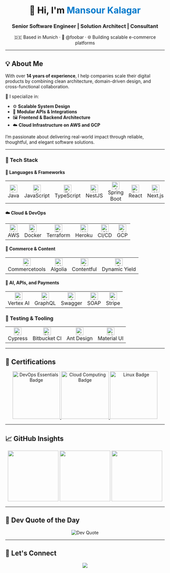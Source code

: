 <!-- Profile Header -->
<h1 align="center">👋 Hi, I'm <span style="color:#007acc">Mansour Kalagar</span></h1>
<h3 align="center">Senior Software Engineer | Solution Architect | Consultant</h3>
<p align="center">🇩🇪 Based in Munich · 💼 @foobar · 🌐 Building scalable e-commerce platforms</p>

---

## 💡 About Me

With over **14 years of experience**, I help companies scale their digital products by combining clean architecture, domain-driven design, and cross-functional collaboration.

🧠 I specialize in:

- ⚙️ **Scalable System Design**
- 🧩 **Modular APIs & Integrations**
- 🖼️ **Frontend & Backend Architecture**
- ☁️ **Cloud Infrastructure on AWS and GCP**

I’m passionate about delivering real-world impact through reliable, thoughtful, and elegant software solutions.

---

### 🚀 Tech Stack

#### 🧱 Languages & Frameworks

<div align="center">
<table>
  <tr>
    <td align="center"><img src="https://icon.icepanel.io/Technology/svg/Java.svg" width="24" alt="Java"/><br>Java</td>
    <td align="center"><img src="https://icon.icepanel.io/Technology/svg/JavaScript.svg" width="24" alt="JavaScript"/><br>JavaScript</td>
    <td align="center"><img src="https://icon.icepanel.io/Technology/svg/TypeScript.svg" width="24" alt="TypeScript"/><br>TypeScript</td>
    <td align="center"><img src="https://icon.icepanel.io/Technology/svg/Nest.js.svg" width="24" alt="NestJS"/><br>NestJS</td>
    <td align="center"><img src="https://icon.icepanel.io/Technology/svg/Spring.svg" width="24" alt="Spring Boot"/><br>Spring Boot</td>
    <td align="center"><img src="https://icon.icepanel.io/Technology/svg/React.svg" width="24" alt="React"/><br>React</td>
    <td align="center"><img src="https://icon.icepanel.io/Technology/png-shadow-512/Next.js.png" width="24" alt="Next.js"/><br>Next.js</td>
    <td align="center"><img src="https://icon.icepanel.io/Technology/svg/Angular.svg" width="24" alt="Angular"/><br>Angular</td>
    <td align="center"><img src="https://icon.icepanel.io/Technology/svg/Vue.js.svg" width="24" alt="Vue.js"/><br>Vue.js</td>
  </tr>
</table>
</div>

#### ☁️ Cloud & DevOps

<div align="center">
<table>
  <tr>
    <td align="center"><img src="https://icon.icepanel.io/Technology/svg/AWS.svg" width="24" alt="AWS"/><br>AWS</td>
    <td align="center"><img src="https://icon.icepanel.io/Technology/svg/Docker.svg" width="24" alt="Docker"/><br>Docker</td>
    <td align="center"><img src="https://icon.icepanel.io/Technology/svg/HashiCorp-Terraform.svg" width="24" alt="Terraform"/><br>Terraform</td>
    <td align="center"><img src="https://icon.icepanel.io/Technology/svg/Heroku.svg" width="24" alt="Heroku"/><br>Heroku</td>
    <td align="center"><img src="https://icon.icepanel.io/Technology/svg/GitHub-Actions.svg" width="24" alt="CI/CD"/><br>CI/CD</td>
    <td align="center"><img src="https://icon.icepanel.io/Technology/svg/Google-Cloud.svg" width="24" alt="GCP"/><br>GCP</td>
  </tr>
</table>
</div>

#### 🛒 Commerce & Content

<div align="center">
<table>
  <tr>
    <td align="center"><img src="https://cdn.brandfetch.io/idxgt6T16Z/w/400/h/400/theme/dark/icon.png?c=1dxbfHSJFAPEGdCLU4o5B" width="24" alt="Commercetools"/><br>Commercetools</td>
    <td align="center"><img src="https://icon.icepanel.io/Technology/svg/Algolia.svg" width="24" alt="Algolia"/><br>Algolia</td>
    <td align="center"><img src="https://www.svgrepo.com/show/353600/contentful.svg" width="24" alt="Contentful"/><br>Contentful</td>
    <td align="center"><img src="https://cdn.brandfetch.io/idP4s0vsQ0/theme/dark/symbol.svg?c=1dxbfHSJFAPEGdCLU4o5B" width="24" alt="Dynamic Yield"/><br>Dynamic Yield</td>
  </tr>
</table>
</div>

#### 🤖 AI, APIs, and Payments

<div align="center">
<table>
  <tr>
    <td align="center"><img src="https://icon.icepanel.io/GCP/svg/Vertex-AI.svg" width="24" alt="Vertex AI"/><br>Vertex AI</td>
    <td align="center"><img src="https://icon.icepanel.io/Technology/svg/GraphQL.svg" width="24" alt="GraphQL"/><br>GraphQL</td>
    <td align="center"><img src="https://icon.icepanel.io/Technology/svg/Swagger.svg" width="24" alt="Swagger"/><br>Swagger</td>
    <td align="center"><img src="https://img.icons8.com/color/28/soap.png" width="24" alt="SOAP"/><br>SOAP</td>
    <td align="center"><img src="https://images.stripeassets.com/fzn2n1nzq965/HTTOloNPhisV9P4hlMPNA/cacf1bb88b9fc492dfad34378d844280/Stripe_icon_-_square.svg?q=80&w=1082" width="24" alt="Stripe"/><br>Stripe</td>
  </tr>
</table>
</div>

### 🧪 Testing & Tooling

<div align="center">
<table>
  <tr>
    <td align="center"><img src="https://icon.icepanel.io/Technology/svg/Cypress.svg" width="24" alt="Cypress"/><br>Cypress</td>
    <td align="center"><img src="https://icon.icepanel.io/Technology/svg/BitBucket.svg" width="24" alt="Bitbucket CI"/><br>Bitbucket CI</td>
    <td align="center"><img src="https://icon.icepanel.io/Technology/svg/Ant-Design.svg" width="24" alt="Ant Design"/><br>Ant Design</td>
    <td align="center"><img src="https://icon.icepanel.io/Technology/svg/Material-UI.svg" width="24" alt="Material UI"/><br>Material UI</td>
  </tr>
</table>
</div>

---

## 📜 Certifications

<div align="center">
  <a href="https://www.credly.com/badges/763d5d2a-4681-4890-91f6-96b979fe71da/public_url">
    <img src="https://github.com/kalagar/kalagar/assets/6311592/f44239a7-223f-4a6b-b0e3-b3edcadf3aaa" width="150" alt="DevOps Essentials Badge" />
  </a>
  <a href="https://www.credly.com/badges/8a944b32-a2d4-4598-8f99-61bda17769ee/public_url">
    <img src="https://github.com/kalagar/kalagar/assets/6311592/6d5c949f-9170-4e78-97b3-c685191eaba5" width="150" alt="Cloud Computing Badge" />
  </a>
  <a href="https://www.credly.com/badges/0dda88f9-4e48-40f0-88a9-80c9b49bed0c/public_url">
    <img src="https://github.com/kalagar/kalagar/assets/6311592/817a79c5-c763-4455-937c-2e9b7d63d08d" width="150" alt="Linux Badge" />
  </a>
</div>

---

## 📈 GitHub Insights

<div align="center">
  <img src="https://github-readme-stats.vercel.app/api?username=kalagar&show_icons=true&theme=tokyonight&count_private=true" height="160"/>
  <img src="https://github-readme-streak-stats.herokuapp.com?user=kalagar&theme=tokyonight" height="160"/>
  <img src="https://github-readme-stats.vercel.app/api/top-langs/?username=kalagar&layout=compact&theme=tokyonight" height="160"/>
</div>

---

## 💬 Dev Quote of the Day

<div align="center">
  <img src="https://quotes-github-readme.vercel.app/api?type=horizontal&theme=gruvbox" alt="Dev Quote" />
</div>

---

## 🤝 Let's Connect

<p align="center">
  <a href="https://www.linkedin.com/in/kalagar/"><img src="https://img.icons8.com/color/28/linkedin.png"/></a>
</p>
